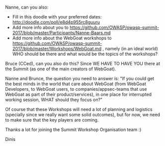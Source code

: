 Nanne, can you also:
- Fill in this doodle with your preferred dates: http://doodle.com/poll/e8d4p955rc8guuru
- Add more info about you to https://github.com/OWASP/owasp-summit-2017/blob/master/Participants/Nanne-Baars.md
- Add more info about the WebGoat workshops to https://github.com/OWASP/owasp-summit-2017/blob/master/Workshops/WebGoat.md , namely (in an ideal world) WHO should be there and what would be the topics of the workshops?

Bruce (CCed), can you also do this? Since WE HAVE TO HAVE YOU there at the Summit (as one of the main creators of WebGoat).

Nanne and Brunce, the question you need to answer is: "If you could get the best minds in the world that care about WebGoat (from WebGoat Developers, to WebGoat users, to companies/appsec-teams that use WebGoat as part of their product/services), in one place for interrupted working session, WHAT should they focus on?"

Of course that these Workshops will need a lot of planning and logistics (specially since we really want some solid outcomes), but for now, we need to make sure that the key players are coming.

Thanks a lot for joining the Summit Workshop Organisation team :)

Dinis
